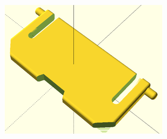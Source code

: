 ![image](https://github.com/frankyhub/openscad-Beispiele/blob/master/014%20Tastaturhalter/014%20Tastaturhalter.png)
